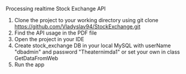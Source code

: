 Processing realtime Stock Exchange API
1. Clone the project to your working directory using git clone https://github.com/Vladyslav94/StockExchange.git
2. Find the API usage in the PDF file
3. Open the project in your IDE
4. Create stock_exchange DB in your local MySQL with userName "dbadmin" and password "Theaternimda1" or set your own in class GetDataFromWeb
5. Run the app
